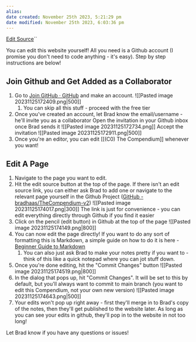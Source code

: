 ```yaml
---
alias: 
date created: November 25th 2023, 5:21:29 pm
date modified: November 25th 2023, 6:03:36 pm
---
```

[Edit Source](https://github.com/bradhaas/TheCompendium-v2/blob/main/Guide%20to%20Editing%20The%20Compendium.md)``

You can edit this website yourself! All you need is a Github account (I promise you don't need to code anything - it's easy). Step by step instructions are below!

## Join Github and Get Added as a Collaborator
1. Go to [Join GitHub · GitHub](https://github.com/signup?source=login) and make an account.
		![[Pasted image 20231125172409.png|500]]
	1. You can skip all this stuff - proceed with the free tier
2. Once you've created an account, let Brad know the email/username - he'll invite you as a collaborator
	Open the invitation in your Github inbox once Brad sends it
		![[Pasted image 20231125172734.png]]
	Accept the invitation
	 ![[Pasted image 20231125172911.png|500]]
4. Once you're an editor, you can edit [[(C0) The Compendium]] whenever you want!

## Edit A Page
1. Navigate to the page you want to edit.
2. Hit the edit source button at the top of the page. If there isn't an edit source link, you can either ask Brad to add one or navigate to the relevant page yourself in the Github Project ([GitHub - bradhaas/TheCompendium-v2](https://github.com/bradhaas/TheCompendium-v2))
		![[Pasted image 20231125174017.png|300]]
	The link is just for convenience - you can edit everything directly through Github if you find it easier
3. Click on the pencil (edit button) in Github at the top of the page
	![[Pasted image 20231125174149.png|800]]
4. You can now edit the page directly! If you want to do any sort of formatting this is Markdown, a simple guide on how to do it is here - [Beginner Guide to Markdown](https://medium.com/@itsjzt/beginner-guide-to-markdown-229adce30074)
	1. You can also just ask Brad to make your notes pretty if you want to - think of this like a quick notepad where you can jot stuff down.
5. Once you're done editing, hit the "Commit Changes" button
	![[Pasted image 20231125174519.png|800]]
6. In the dialog that pops up, hit "Commit Changes". It will be set to this by default, but you'll always want to commit to main branch (you want to edit this Compendium, not your own new version)
	![[Pasted image 20231125174643.png|500]]
7. Your edits won't pop up right away - first they'll merge in to Brad's copy of the notes, then they'll get published to the website later. As long as you can see your edits in github, they'll pop in to the website in not too long!

Let Brad know if you have any questions or issues!
